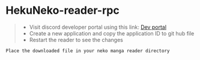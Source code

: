 # HekuNeko-reader-rpc

> - Visit discord developer portal using this link: [Dev portal](https://discord.com/developers/applications)
> - Create a new application and copy the application ID to git hub file
> - Restart the reader to see the changes


` Place the downloaded file in your neko manga reader directory `


